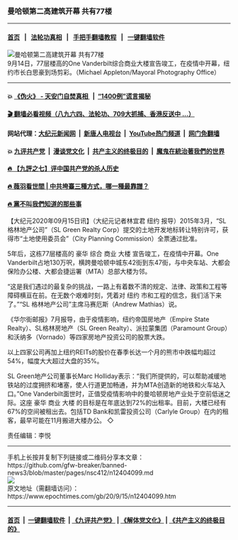 ### 曼哈顿第二高建筑开幕 共有77楼
------------------------

#### [首页](https://github.com/gfw-breaker/banned-news3/blob/master/README.md) &nbsp;&nbsp;|&nbsp;&nbsp; [法轮功真相](https://github.com/begood0513/basic/blob/master/README.md)  &nbsp;&nbsp;|&nbsp;&nbsp; [手把手翻墙教程](https://github.com/gfw-breaker/guides/wiki)  &nbsp;&nbsp;|&nbsp;&nbsp; [一键翻墙软件](https://github.com/gfw-breaker/nogfw/blob/master/README.md)  



<div><img alt="曼哈顿第二高建筑开幕 共有77楼" class="attachment-djy_600_400 size-djy_600_400 wp-post-image" src="https://i.epochtimes.com/assets/uploads/2020/09/79162b965ea47438f2960bbc8a0a7930-600x400.jpg"/>
<div class="caption">
 9月14日，77层楼高的One Vanderbilt综合商业大楼宣告竣工，在疫情中开幕，纽约市长白思豪到场剪彩。（Michael Appleton/Mayoral Photography Office）
</div></div><hr/>

#### 💥 [《伪火》 - 天安门自焚真相 ](http://158.247.203.241:10000/videos/blog/weihuo.html)&nbsp; |&nbsp; [“1400例”谎言揭秘  ](http://158.247.203.241:10000/videos/blog/jiexi1400.html)

#### [ 🎬  翻墙必看视频（八九六四、法轮功、709大抓捕、香港反送中 ...）](https://github.com/gfw-breaker/links/blob/master/banned.md)

#### 网站代理：[大纪元新闻网](http://158.247.203.241:10080/gb/) &nbsp;|&nbsp; [新唐人电视台](http://158.247.203.241:8808/gb/)  &nbsp;|&nbsp; [YouTube热门频道](http://158.247.203.241/youtube.html) &nbsp;|&nbsp; [网门免翻墙](http://158.247.203.241:11000/show.aspx?name=ogHome)

#### 💥 [九评共产党](http://158.247.203.241:10000/videos/res/jiuping/)&nbsp; |&nbsp; [漫谈党文化](http://158.247.203.241:10000/videos/res/mtdwh/)&nbsp; |&nbsp; [共产主义的终极目的](http://158.247.203.241:10000/videos/res/zjmd/)&nbsp; |&nbsp; [魔鬼在統治著我們的世界](http://158.247.203.241:10000/videos/res/TheSpecter/)  

#### [ 🔥  【九評之七】评中国共产党的杀人历史](http://158.247.203.241:10000/videos/news/../res/jiuping/index.html)

#### [ 🔥  薇羽看世間 | 中共垮臺三種方式，哪一種最靠譜？](http://158.247.203.241:10000/videos/news/weiyu01.html)

#### [ 🔥  黨不叫我們知道的那些事](http://158.247.203.241:10000/videos/news/truth02.html)

<div><p>
 【大纪元2020年09月15日讯】（大纪元记者林宜君
 <ok href="https://www.epochtimes.com/gb/tag/%E7%BA%BD%E7%BA%A6.html">
  纽约
 </ok>
 报导）2015年3月，“SL 格林地产公司”（SL Green Realty Corp）提交的土地开发地标转让特别许可，获得市“土地使用委员会”（City Planning Commission）全票通过批准。
</p>
<p>
 5年后，这栋77层楼高的
 <ok href="https://www.epochtimes.com/gb/tag/%E8%B1%AA%E5%8D%8E.html">
  豪华
 </ok>
 综合
 <ok href="https://www.epochtimes.com/gb/tag/%E5%95%86%E4%B8%9A.html">
  商业
 </ok>
 <ok href="https://www.epochtimes.com/gb/tag/%E5%A4%A7%E6%A5%BC.html">
  大楼
 </ok>
 宣告竣工，在疫情中开幕。One Vanderbilt占地130万呎，横跨曼哈顿中城东42街到东47街，与中央车站、大都会保险办公楼、大都会捷运署（MTA）总部大楼为邻。
</p>
<p>
 “这是我们遇过的最复杂的挑战，一路上有着数不清的规定、法律、政策和工程等障碍横亘在前。在无数个艰难时刻，凭着对
 <ok href="https://www.epochtimes.com/gb/tag/%E7%BA%BD%E7%BA%A6.html">
  纽约
 </ok>
 市和工程的信念，我们活下来了。”“SL 格林地产公司”主席马赛厄斯（Andrew Mathias）说。
</p>
<p>
 《华尔街邮报》7月报导，由于疫情影响，纽约帝国房地产（Empire State Realty）、SL格林房地产（SL Green Realty）、派拉蒙集团（Paramount Group）和沃纳多（Vornado）等四家房地产投资公司的股票大跌。
</p>
<p>
 以上四家公司再加上纽约REITs的股价在春季长达一个月的熊市中跌幅均超过54%，幅度大大超过大盘的35%。
</p>
<p>
 SL Green地产公司董事长Marc Holliday表示：“我们所提供的，可以帮助减缓地铁站的过度拥挤和堵塞，使人行道更加畅通，并为MTA创造新的地铁和火车站入口。”One Vanderbilt面世时，正值受疫情影响中的曼哈顿房地产业处于空前低迷之际。这座
 <ok href="https://www.epochtimes.com/gb/tag/%E8%B1%AA%E5%8D%8E.html">
  豪华
 </ok>
 <ok href="https://www.epochtimes.com/gb/tag/%E5%95%86%E4%B8%9A.html">
  商业
 </ok>
 <ok href="https://www.epochtimes.com/gb/tag/%E5%A4%A7%E6%A5%BC.html">
  大楼
 </ok>
 的目标是在年底达到72%的出租率。目前，大楼已经有67%的空间被租出去。包括TD Bank和凯雷投资公司（Carlyle Group）在内的租客，最早可能在11月搬进大楼办公。 ◇
</p>
<p>
 责任编辑：李悦
</p>
</div>
<hr/>
手机上长按并复制下列链接或二维码分享本文章：<br/>
https://github.com/gfw-breaker/banned-news3/blob/master/pages/nsc412/n12404099.md <br/>
<a href='https://github.com/gfw-breaker/banned-news3/blob/master/pages/nsc412/n12404099.md'><img src='https://github.com/gfw-breaker/banned-news3/blob/master/pages/nsc412/n12404099.md.png'/></a> <br/>
原文地址（需翻墙访问）：https://www.epochtimes.com/gb/20/9/15/n12404099.htm


------------------------
#### [首页](https://github.com/gfw-breaker/banned-news3/blob/master/README.md) &nbsp;|&nbsp; [一键翻墙软件](https://github.com/gfw-breaker/nogfw/blob/master/README.md) &nbsp;| [《九评共产党》](https://github.com/gfw-breaker/9ping.md/blob/master/README.md#九评之一评共产党是什么) | [《解体党文化》](https://github.com/gfw-breaker/jtdwh.md/blob/master/README.md) | [《共产主义的终极目的》](https://github.com/gfw-breaker/gczydzjmd.md/blob/master/README.md)


<img src='http://gfw-breaker.win/banned-news3/pages/nsc412/n12404099.md' width='0px' height='0px'/>